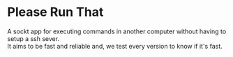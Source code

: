 # Please Run That
A sockt app for executing commands in another computer without having to setup a ssh sever. <br>It aims to be fast and reliable and, we test every version to know if it's fast.
